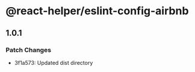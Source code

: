 # @react-helper/eslint-config-airbnb

## 1.0.1

### Patch Changes

- 3f1a573: Updated dist directory
